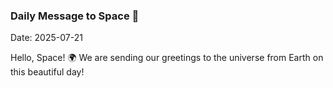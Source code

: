 ### Daily Message to Space 🌌
Date: 2025-07-21

Hello, Space! 🌍 We are sending our greetings to the universe from Earth on this beautiful day!
